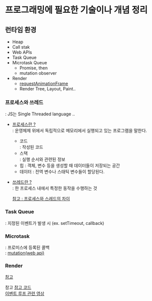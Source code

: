 # 프로그래밍에 필요한 기술이나 개념 정리

## 런타임 환경

- Heap
- Call stak
- Web APIs
- Task Queue
- Microtask Queue
  - Promise, then
  - mutation observer
- Render
  - [requestAnimationFrame](https://developer.mozilla.org/en-US/docs/Web/API/Window/requestAnimationFrame)
  - Render Tree, Layout, Paint..

### 프로세스와 쓰레드

: JS는 Single Threaded language ..

- [프로세스란 ?](https://ko.wikipedia.org/wiki/%ED%94%84%EB%A1%9C%EC%84%B8%EC%8A%A4)  
  : 운영체제 위에서 독립적으로 메모리에서 실행되고 있는 프로그램을 말한다.
  - 코드  
    : 작성된 코드
  - 스택  
    : 실행 순서와 관련된 정보
  - 힙
    : 객체, 변수 등을 생성할 때 데이터들이 저장되는 공간
  - 데이터
    : 전역 변수나 스태틱 변수들이 할당된다.
- [쓰레드란 ?](<https://ko.wikipedia.org/wiki/%EC%8A%A4%EB%A0%88%EB%93%9C_(%EC%BB%B4%ED%93%A8%ED%8C%85)>)  
  : 한 프로세스 내에서 특정한 동작을 수행하는 것

  [참고 : 프로세스와 스레드의 차이](https://gmlwjd9405.github.io/2018/09/14/process-vs-thread.html)

### Task Queue

: 지정된 이벤트가 발생 시 (ex. setTimeout, callback)

### Microtask

: 프로미스에 등록된 콜백  
: [mutation(web api)](https://developer.mozilla.org/en-US/docs/Web/API/MutationObserver)

### Render

[참고](./00..Coordinates/README.md)

참고
[참고 코드](../01..Reference/Structure23_EventSystem.js)  
[이벤트 루프 관련 영상](https://www.youtube.com/watch?v=8aGhZQkoFbQ)
